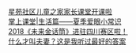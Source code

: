   
[星苑社区儿童之家家长课堂开课啦](http://www.dianyue.me/archives/793/khh5mxc9njrxqme6/)  
[掌上课堂|生活篇——夏季爱眼小常识](http://www.dianyue.me/archives/150/fuacjkmji0vyn8q2/)  
[2018《未来金话筒》进驻四川赛区啦！](http://www.dianyue.me/archives/052/dzedxap29j3tvifg/)  
[什么才叫夫妻？这是我听过最好的答案](http://www.dianyue.me/archives/834/o2dwpcxj87d64iot/)